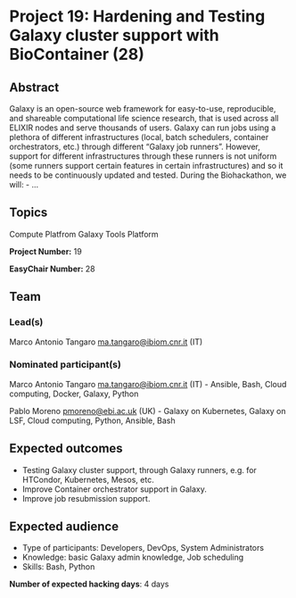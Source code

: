# Project 19: Hardening and Testing Galaxy cluster support with BioContainer (28)

## Abstract

Galaxy is an open-source web framework for easy-to-use, reproducible, and shareable computational life science research, that is used across all ELIXIR nodes and serve thousands of users. Galaxy can run jobs using a plethora of different infrastructures (local, batch schedulers, container orchestrators, etc.) through different “Galaxy job runners”. However, support for different infrastructures through these runners is not uniform (some runners support certain features in certain infrastructures) and so it needs to be continuously updated and tested. During the Biohackathon, we will: - ...

## Topics

Compute Platfrom
 Galaxy
 Tools Platform

**Project Number:** 19



**EasyChair Number:** 28

## Team

### Lead(s)

Marco Antonio Tangaro <ma.tangaro@ibiom.cnr.it> (IT)

### Nominated participant(s)

Marco Antonio Tangaro <ma.tangaro@ibiom.cnr.it> (IT) - Ansible, Bash, Cloud computing, Docker, Galaxy, Python
 
 Pablo Moreno <pmoreno@ebi.ac.uk> (UK) - Galaxy on Kubernetes, Galaxy on LSF, Cloud computing, Python, Ansible, Bash

## Expected outcomes

- Testing Galaxy cluster support, through Galaxy runners, e.g. for HTCondor, Kubernetes, Mesos, etc.
 - Improve Container orchestrator support in Galaxy.
 - Improve job resubmission support.

## Expected audience

- Type of participants: Developers, DevOps, System Administrators
 - Knowledge: basic Galaxy admin knowledge, Job scheduling
 - Skills: Bash, Python

**Number of expected hacking days**: 4 days

